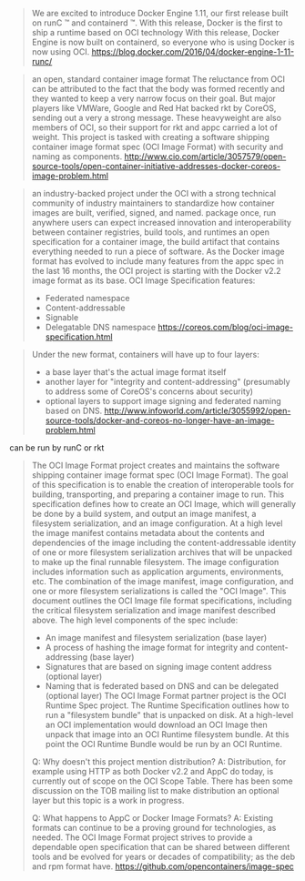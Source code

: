 > We are excited to introduce Docker Engine 1.11, our first release built on runC ™ and containerd ™. With this release, Docker is the first to ship a runtime based on OCI technology
> With this release, Docker Engine is now built on containerd, so everyone who is using Docker is now using OCI.
> https://blog.docker.com/2016/04/docker-engine-1-11-runc/

> an open, standard container image format
> The reluctance from OCI can be attributed to the fact that the body was formed recently and they wanted to keep a very narrow focus on their goal.  But major players like VMWare, Google and Red Hat backed rkt by CoreOS, sending out a very a strong message. These heavyweight are also members of OCI, so their support for rkt and appc carried a lot of weight.
> This project is tasked with creating a software shipping container image format spec (OCI Image Format) with security and naming as components.
> http://www.cio.com/article/3057579/open-source-tools/open-container-initiative-addresses-docker-coreos-image-problem.html

> an industry-backed project under the OCI with a strong technical community of industry maintainers to standardize how container images are built, verified, signed, and named.
> package once, run anywhere
> users can expect increased innovation and interoperability between container registries, build tools, and runtimes
> an open specification for a container image, the build artifact that contains everything needed to run a piece of software.
> As the Docker image format has evolved to include many features from the appc spec in the last 16 months, the OCI project is starting with the Docker v2.2 image format as its base.
> OCI Image Specification features:
> - Federated namespace
> - Content-addressable
> - Signable
> - Delegatable DNS namespace
> https://coreos.com/blog/oci-image-specification.html

> Under the new format, containers will have up to four layers:
> - a base layer that's the actual image format itself
> - another layer for "integrity and content-addressing" (presumably to address some of CoreOS's concerns about security)
> - optional layers to support image signing and federated naming based on DNS.
> http://www.infoworld.com/article/3055992/open-source-tools/docker-and-coreos-no-longer-have-an-image-problem.html

can be run by runC or rkt

> The OCI Image Format project creates and maintains the software shipping container image format spec (OCI Image Format). The goal of this specification is to enable the creation of interoperable tools for building, transporting, and preparing a container image to run.
> This specification defines how to create an OCI Image, which will generally be done by a build system, and output an image manifest, a filesystem serialization, and an image configuration. At a high level the image manifest contains metadata about the contents and dependencies of the image including the content-addressable identity of one or more filesystem serialization archives that will be unpacked to make up the final runnable filesystem. The image configuration includes information such as application arguments, environments, etc. The combination of the image manifest, image configuration, and one or more filesystem serializations is called the "OCI Image".
> This document outlines the OCI Image file format specifications, including the critical filesystem serialization and image manifest described above.
> The high level components of the spec include:
> - An image manifest and filesystem serialization (base layer)
> - A process of hashing the image format for integrity and content-addressing (base layer)
> - Signatures that are based on signing image content address (optional layer)
> - Naming that is federated based on DNS and can be delegated (optional layer)
> The OCI Image Format partner project is the OCI Runtime Spec project. The Runtime Specification outlines how to run a "filesystem bundle" that is unpacked on disk. At a high-level an OCI implementation would download an OCI Image then unpack that image into an OCI Runtime filesystem bundle. At this point the OCI Runtime Bundle would be run by an OCI Runtime.
>
> Q: Why doesn't this project mention distribution?
> A: Distribution, for example using HTTP as both Docker v2.2 and AppC do today, is currently out of scope on the OCI Scope Table. There has been some discussion on the TOB mailing list to make distribution an optional layer but this topic is a work in progress.
>
> Q: What happens to AppC or Docker Image Formats?
> A: Existing formats can continue to be a proving ground for technologies, as needed. The OCI Image Format project strives to provide a dependable open specification that can be shared between different tools and be evolved for years or decades of compatibility; as the deb and rpm format have.
> https://github.com/opencontainers/image-spec

